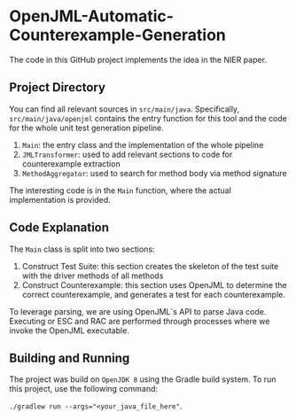 # OpenJML-Automatic-Counterexample-Generation
The code in this GitHub project implements the idea in the NIER paper.

## Project Directory
You can find all relevant sources in `src/main/java`. Specifically, `src/main/java/openjml` contains 
the entry function for this tool and the code for the whole unit test generation pipeline.
1. `Main`: the entry class and the implementation of the whole pipeline
2. `JMLTransformer`: used to add relevant sections to code for counterexample extraction
3. `MethodAggregator`: used to search for method body via method signature

The interesting code is in the `Main` function, where the actual implementation is provided.

## Code Explanation
The `Main` class is split into two sections:
1. Construct Test Suite: this section creates the skeleton of the test suite with the driver methods of all methods
2. Construct Counterexample: this section uses OpenJML to determine the correct counterexample, and 
generates a test for each counterexample.

To leverage parsing, we are using OpenJML`s API to parse Java code. Executing or ESC and RAC are performed
through processes where we invoke the OpenJML executable.

## Building and Running
The project was build on `OpenJDK 8` using the Gradle build system. To run this project, use the following command:

`./gradlew run --args="<your_java_file_here"`.
